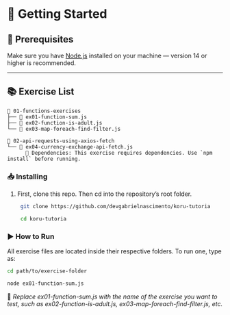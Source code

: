 # 🚀 Getting Started

## 📜 Prerequisites

Make sure you have [Node.js](https://nodejs.org/) installed on your machine — version 14 or higher is recommended.

---

## 📚 Exercise List

```plaintext
📁 01-functions-exercises
├── 📑 ex01-function-sum.js
├── 📑 ex02-function-is-adult.js
└── 📑 ex03-map-foreach-find-filter.js

📁 02-api-requests-using-axios-fetch
└── 📑 ex04-currency-exchange-api-fetch.js
      📢 Dependencies: This exercise requires dependencies. Use `npm install` before running.
```

### 📥 Installing

1. First, clone this repo. Then cd into the repository’s root folder.

   ```bash
    git clone https://github.com/devgabrielnascimento/koru-tutoria
   ```

   ```bash
    cd koru-tutoria
   ```

### ▶ How to Run

All exercise files are located inside their respective folders. To run one, type as:

```bash
cd path/to/exercise-folder
```

```bash
node ex01-function-sum.js
```

📢 _Replace ex01-function-sum.js with the name of the exercise you want to test, such as ex02-function-is-adult.js, ex03-map-foreach-find-filter.js, etc._
